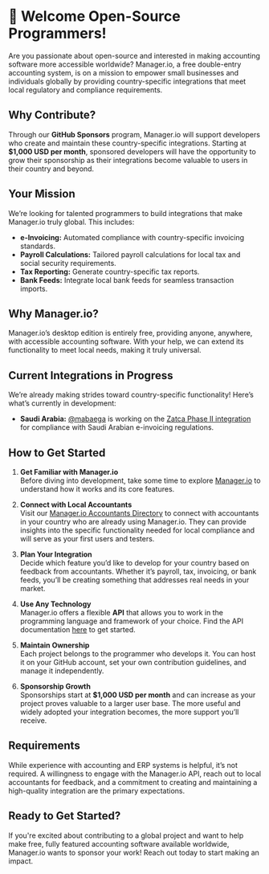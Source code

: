 # 👋 Welcome Open-Source Programmers!

Are you passionate about open-source and interested in making accounting software more accessible worldwide? Manager.io, a free double-entry accounting system, is on a mission to empower small businesses and individuals globally by providing country-specific integrations that meet local regulatory and compliance requirements.

## Why Contribute?

Through our **GitHub Sponsors** program, Manager.io will support developers who create and maintain these country-specific integrations. Starting at **$1,000 USD per month**, sponsored developers will have the opportunity to grow their sponsorship as their integrations become valuable to users in their country and beyond.

## Your Mission

We’re looking for talented programmers to build integrations that make Manager.io truly global. This includes:

- **e-Invoicing:** Automated compliance with country-specific invoicing standards.
- **Payroll Calculations:** Tailored payroll calculations for local tax and social security requirements.
- **Tax Reporting:** Generate country-specific tax reports.
- **Bank Feeds:** Integrate local bank feeds for seamless transaction imports.

## Why Manager.io?

Manager.io’s desktop edition is entirely free, providing anyone, anywhere, with accessible accounting software. With your help, we can extend its functionality to meet local needs, making it truly universal.

## Current Integrations in Progress

We’re already making strides toward country-specific functionality! Here’s what’s currently in development:

- **Saudi Arabia:** [@mabaega](https://github.com/mabaega) is working on the [Zatca Phase II integration](https://github.com/mabaega/ZatcaEGS) for compliance with Saudi Arabian e-invoicing regulations.

## How to Get Started

1. **Get Familiar with Manager.io**  
   Before diving into development, take some time to explore [Manager.io](https://www.manager.io) to understand how it works and its core features.

2. **Connect with Local Accountants**  
   Visit our [Manager.io Accountants Directory](https://www.manager.io/accountants) to connect with accountants in your country who are already using Manager.io. They can provide insights into the specific functionality needed for local compliance and will serve as your first users and testers.

3. **Plan Your Integration**  
   Decide which feature you’d like to develop for your country based on feedback from accountants. Whether it’s payroll, tax, invoicing, or bank feeds, you’ll be creating something that addresses real needs in your market.

4. **Use Any Technology**  
   Manager.io offers a flexible **API** that allows you to work in the programming language and framework of your choice. Find the API documentation [here](https://manager.readme.io/reference) to get started.

5. **Maintain Ownership**  
   Each project belongs to the programmer who develops it. You can host it on your GitHub account, set your own contribution guidelines, and manage it independently.

6. **Sponsorship Growth**  
   Sponsorships start at **$1,000 USD per month** and can increase as your project proves valuable to a larger user base. The more useful and widely adopted your integration becomes, the more support you’ll receive.

## Requirements

While experience with accounting and ERP systems is helpful, it’s not required. A willingness to engage with the Manager.io API, reach out to local accountants for feedback, and a commitment to creating and maintaining a high-quality integration are the primary expectations.

## Ready to Get Started?

If you're excited about contributing to a global project and want to help make free, fully featured accounting software available worldwide, Manager.io wants to sponsor your work! Reach out today to start making an impact.
